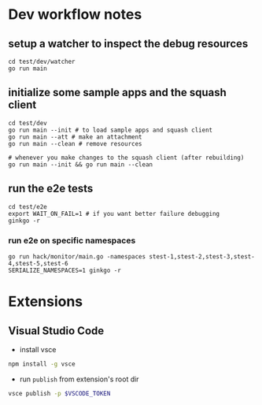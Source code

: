 

# Dev workflow notes

## setup a watcher to inspect the debug resources
```
cd test/dev/watcher
go run main
```

## initialize some sample apps and the squash client
```
cd test/dev
go run main --init # to load sample apps and squash client
go run main --att # make an attachment
go run main --clean # remove resources

# whenever you make changes to the squash client (after rebuilding)
go run main --init && go run main --clean
```

## run the e2e tests
```
cd test/e2e
export WAIT_ON_FAIL=1 # if you want better failure debugging
ginkgo -r
```

### run e2e on specific namespaces
```
go run hack/monitor/main.go -namespaces stest-1,stest-2,stest-3,stest-4,stest-5,stest-6
SERIALIZE_NAMESPACES=1 ginkgo -r
```


# Extensions
## Visual Studio Code
- install vsce
```bash
npm install -g vsce
```
- run `publish` from extension's root dir
```bash
vsce publish -p $VSCODE_TOKEN
```
